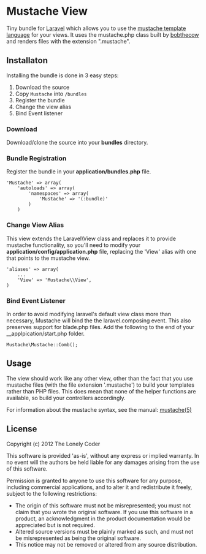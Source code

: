 # Mustache View

Tiny bundle for [Laravel](http://laravel.com/) which allows you to use the [mustache template language](http://mustache.github.com/) for your views. It uses the mustache.php class built by [bobthecow](https://github.com/bobthecow/mustache.php) and renders files with the extension ".mustache".

## Installaton

Installing the bundle is done in 3 easy steps:

 1. Download the source
 2. Copy `Mustache` into `/bundles`
 3. Register the bundle
 4. Change the view alias
 5. Bind Event listener

### Download

Download/clone the source into your __bundles__ directory.

### Bundle Registration

Register the bundle in your __application/bundles.php__ file.

	'Mustache' => array(
	    'autoloads' => array(
	        'namespaces' => array(
	            'Mustache' => '(:bundle)'
	        )
	    )

### Change View Alias

This view extends the Laravel\View class and replaces it to provide mustache functionality, so you'll need to modify your __application/config/application.php__ file, replacing the 'View' alias with one that points to the mustache view.

	'aliases' => array(
		...
		'View' => 'Mustache\\View',
	)

### Bind Event Listener

In order to avoid modifying laravel's default view class more than necessary, Mustache will bind the the laravel.composing event. This also preserves support for blade.php files. Add the following to the end of your __applpication/start.php folder.

	Mustache\Mustache::Comb();

## Usage

The view should work like any other view, other than the fact that you use mustache files (with the file extension '.mustache') to build your templates rather than PHP files. This does mean that none of the helper functions are available, so build your controllers accordingly.

For information about the mustache syntax, see the manual: [mustache(5)](http://mustache.github.com/mustache.5.html)

## License

Copyright (c) 2012 The Lonely Coder

This software is provided 'as-is', without any express or implied warranty. In no event will the authors be held liable for any damages arising from the use of this software.

Permission is granted to anyone to use this software for any purpose, including commercial applications, and to alter it and redistribute it freely, subject to the following restrictions:

 * The origin of this software must not be misrepresented; you must not claim that you wrote the original software. If you use this software in a product, an acknowledgment in the product documentation would be appreciated but is not required.
 * Altered source versions must be plainly marked as such, and must not be misrepresented as being the original software.
 * This notice may not be removed or altered from any source distribution.